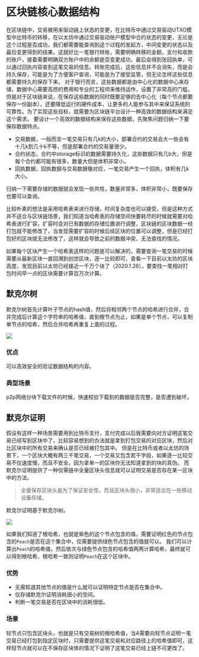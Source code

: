 # 区块链核心数据结构

在区块链中，交易被用来驱动链上状态的变更，在比特币中通过交易驱动UTXO模型中比特币的转移，在以太坊中通过交易驱动账户模型中合约状态的变更，无论是这个过程是否成功，我们都需要能查询到这个过程的发起方，中间变更的状态以及最后变更得到的结果。这就好比一笔银行转账，需要明确转移的金额，支付和收款的账户，接着需要明确双方账户中的余额是否变更成功，最后会得到张回执单，可以通过回执内容查到这笔交易的信息。转账完成后，这些信息并不会消失，而是会持久保存，可能是为了方便客户查询，可能是为了接受监管，但无论怎样这些信息都需要持久的保存下来。
对于银行而言，这些数据都是由中心化的数据中心来存储，数据中心需要高昂的费用和专业的工程师来维持运作，设置了非常高的门槛，但是对于区块链来说，在保存这些数据的同时既要足够的去中心化（每个节点都要保存一份副本），还要降低运行的硬件成本，让更多的人能参与其中来保证系统的可靠性。为了实现这些目标，就需要为区块链平台设计一种高效的数据结构来满足这个需求。
要设计一个高效的数据结构来保存这些数据，先聚焦问题归纳一下要保存数据特点。
- 交易数据，一般而言一笔交易只有几k的大小，部署合约的交易会大一些会有十几k到几十k不等，但是部署合约的交易量很少。
- 合约状态，合约中storage标识的数据需要持久化，这些数据只有几b大，但是每个合约都可能有很多，数量大但是体积非常小。
- 回执数据，回执数据与交易数据像对应，一笔交易产生一个回执，体积有几k大小。

归纳一下需要存储的数据就会发现一些共性，数量非常多，体积非常小，既要保存也要可以查询。

比较朴素的想法是采用哈希表来进行存储，时间复杂度也可以接受，但是这种方式并不适合与区块链场景，我们知道当哈希表的存储空间快要耗尽的时候就需要对哈希表进行扩容，扩容时会对已有数据的存储位置进行调整，区块链的区块数据一经打包就不能修改了，当发现需要扩容的时候后续区块的位置可以调整，但是已经打包好的区块就无法修改了，这样就会导致之前的数据冲突，无法查找的情况。

如果每个区块产生一个哈希表这样的问题是可以解决的，需要查询一笔交易的时候需要从最新区块一直回溯到创世区块，逐一比较即可，查看一下目前以太坊的区块高度，发现目前以太坊已经接近一千万个块了（2020.1.26），要查找一笔相对打包时间早一点的区块需要计算百万次计算。

## 默克尔树
默克尔树首先计算叶子节点的hash值，然后将相邻两个节点的哈希进行合并，合并完成后计算这个字符串的哈希值，直到根节点为止，如果是单个节点，可以复制单节点的哈希，然后合并哈希再重复上面的过程。

![](https://github.com/Ice-Storm/structure-and-interpretation-of-blockchain/blob/master/img/chapter_6/6_1.png?raw=true)


### 优点
可以高效安全的验证数据结构的内容。

### 典型场景
p2p网络分块下载文件的时候，快速校验下载到的数据是否完整，是否遭到破坏。

## 默克尔证明

假设有这样一种场景需要用到比特币支付，支付完成以后我需要向对方证明这笔交易已经写到区块中了，比较容易想到的办法就是拿到打包交易的对应区块，然后对比区块中的所有交易来确认是否已经被打包其中。
但是在比特币或者以太坊的场景下，一个区块大概有两三千笔交易，一个交易又包含若干字段，如果逐一比较交易不仅速度慢，而且不安全，因为拿单一的区块你无法知道拿到的块的真伪。
而默克尔证明提供了一种仅需链中全量区块头信息就可以证明交易是否存在某一区块中的方法。
> 全量保存区块头是为了保证安全性，而且区块头很小，非常适合在一些移动设备存储。

默克尔证明基于默克尔树。

![](https://github.com/Ice-Storm/structure-and-interpretation-of-blockchain/blob/master/img/chapter_6/6_2.png?raw=true)


如果我们知道了根哈希，也就是紫色的这个节点包含的值，需要证明红色的节点包含的`Peach`是否在这个集合中，仅需要提供绿色节点包含的值就可以。
我们可以计算出`Peach`的哈希值，然后依次与绿色节点包含的哈希值两两计算哈希，最终就可以得到根哈希，根哈希一致则证明`Peach`在这个区块中。

### 优势
- 无需知道其他节点的值是什么就可以证明特定节点是否在集合中。
- 仅存储默克尔证明消耗很小的空间。
- 判断一笔交易是否在区块中的消耗很低。

### 场景
轻节点只包含区块头，也就是只有交易树的根哈希值，当A需要向轻节点证明一笔交易已经打包到指定区块时，只需要提供这笔交易和对应路径上的哈希值即可，这样轻节点就可以在不保存区块体的情况下证明了这笔交易已经上链不可更改了。